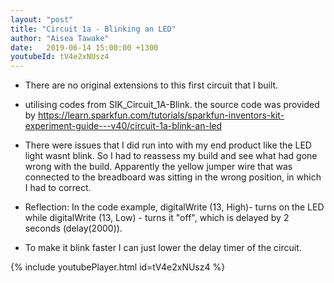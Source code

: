 ```yaml
---
layout: "post"
title: "Circuit 1a - Blinking an LED"
author: "Aisea Tawake"
date:   2019-06-14 15:00:00 +1300
youtubeId: tV4e2xNUsz4
---
```


* There are no original extensions to this first circuit that I built.

* utilising codes from SIK_Circuit_1A-Blink. the source code was provided by https://learn.sparkfun.com/tutorials/sparkfun-inventors-kit-experiment-guide---v40/circuit-1a-blink-an-led

* There were issues that I did run into with my end product like the LED light wasnt blink. So I had to reassess my build and see what had gone wrong with the build. Apparently the yellow jumper wire that was connected to the breadboard was sitting in the wrong position, in which I had to correct.

* Reflection: In the code example, digitalWrite (13, High)- turns on the LED while  digitalWrite (13, Low) - turns it "off", which is delayed by 2 seconds (delay(2000)).

* To make it blink faster I can just lower the delay timer of the circuit.

{% include youtubePlayer.html id=tV4e2xNUsz4 %}

 